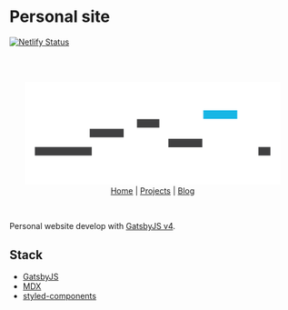 # Personal site

[![Netlify Status](https://api.netlify.com/api/v1/badges/4de7bfc2-a02f-4f13-b746-cd3106898122/deploy-status)](https://app.netlify.com/sites/carcruzdev/deploys)

<br><br>

<p align="center">
<a href="https://www.carcruz.dev/">
  <img width="450px" src="./src/images/full-logo-w.png">
</a>
<br>
  <a href="https://www.carcruz.dev/">Home</a> |
  <a href="https://www.carcruz.dev/projects">Projects</a> |
  <a href="carcruz.dev/blog">Blog</a>
</p>

<br>

Personal website develop with [GatsbyJS v4](https://www.gatsbyjs.com/).

## Stack

- [GatsbyJS](https://www.gatsbyjs.com/)
- [MDX](https://github.com/mdx-js/mdx)
- [styled-components](https://styled-components.com/)
